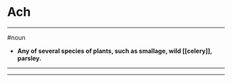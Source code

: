 # Ach
---
#noun
- **Any of several species of plants, such as smallage, wild [[celery]], parsley.**
---
---
